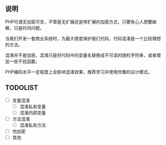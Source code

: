 ## 说明

PHP可谓无加密可言，不管是无扩展还是带扩展的加密方式，只要有心人想要破解，只是时间问题。

当我们开发一套商业系统时，为最大限度保护我们代码，代码混淆是一个比较理想的方法。

混淆并不是加密，混淆只是将代码中的变量名替换成不可读的随机字符串，或者增加一些干扰函数。

PHP编码水平一定程度上会影响混淆效果，推荐学习并使用优雅的设计模式。

## TODOLIST

- [ ] 变量混淆
  - [ ] 混淆私有变量
  - [ ] 混淆内部变量
- [ ] 方法混淆
  - [ ] 混淆私有方法
- [ ] 伪加密
- [ ] 其他